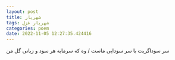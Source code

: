 ```yaml
---
layout: post
title: شهریار
tags: شهریار غزل
categories: poem
date: 2022-11-05 12:27:35.424416
---
```


سر سوداگریت با سر سودایی ماست / وه که سرمایه هر سود و زیانی گل من